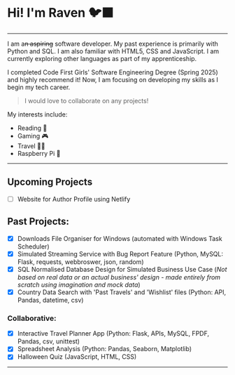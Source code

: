 # Hi! I'm Raven 🐦‍⬛
___
I am a~~n aspiring~~ software developer.
My past experience is primarily with Python and SQL. I am also familiar with HTML5, CSS and JavaScript.
I am currently exploring other languages as part of my apprenticeship.

I completed Code First Girls' Software Engineering Degree (Spring 2025) and highly recommend it! Now, I am focusing on developing my skills as I begin my tech career.
> I would love to collaborate on any projects!

My interests include:
* Reading 📖
* Gaming 🎮
* Travel 🧳🤿
* Raspberry Pi 🤖
___
## Upcoming Projects
- [ ] Website for Author Profile using Netlify

## Past Projects:
- [x] Downloads File Organiser for Windows (automated with Windows Task Scheduler)
- [x] Simulated Streaming Service with Bug Report Feature (Python, MySQL: Flask, requests, webbroswer, json, random)
- [x] SQL Normalised Database Design for Simulated Business Use Case (*Not based on real data or an actual business' design - made entirely from scratch using imagination and mock data*)
- [x] Country Data Search with 'Past Travels' and 'Wishlist' files (Python: API, Pandas, datetime, csv)
### Collaborative:
- [x] Interactive Travel Planner App (Python: Flask, APIs, MySQL, FPDF, Pandas, csv, unittest)
- [x] Spreadsheet Analysis (Python: Pandas, Seaborn, Matplotlib)
- [x] Halloween Quiz (JavaScript, HTML, CSS)
___
